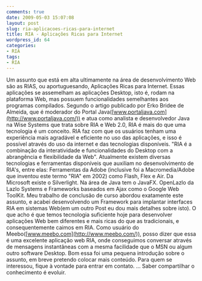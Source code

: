 ```yaml
---
comments: true
date: 2009-05-03 15:07:08
layout: post
slug: ria-aplicacoes-ricas-para-internet
title: RIA - Aplicações Ricas para Internet
wordpress_id: 64
categories:
- RIA
tags:
- RIA
---
```


Um assunto que está em alta ultimamente na área de desenvolvimento Web são as RIAS, ou aportuguesando, Aplicações Ricas para Internet. Essas aplicações se assemelham as aplicações Desktop, isto é, rodam na plataforma Web, mas possuem funcionalidades semelhantes aos programas compilados. Segundo o artigo publicado por Erko Bridee de Almeida, que é moderador do Portal Java([www.portaljava.com](http://www.portaljava.com/)) e atua como analista e desenvolvedor Java na Wise Systems que trata sobre RIA e Web 2.0, RIA é mais do que uma tecnologia é um conceito.
RIA faz com que os usuários tenham uma experiência mais agradável e eficiente no uso das aplicações, e isso é possível através do uso da internet e das tecnologias disponíveis. "RIA é a combinação da interatividade e funcionalidades do Desktop com a abrangência e flexibilidade da Web". Atualmente existem diversas tecnologias e ferramentas disponíveis que auxiliam no desenvolvimento de RIA's, entre elas:
Ferramentas da Adobe (inclusive foi a Macromedia/Adobe que inventou este termo "RIA" em 2002) como Flash, Flex e Air.
Da Microsoft existe o Silverlight. Na área de Java tem o JavaFX. OpenLazlo da Lazlo Systems e Frameworks baseados em Ajax como o Google Web ToolKit.
Meu trabalho de conclusão de curso abordou exatamente este assunto, e acabei desenvolvendo um Framework para implantar interfaces RIA em sistemas Web(em um outro Post eu dou mais detalhes sobre isto).
O que acho é que temos tecnologia suficiente hoje para desenvolver aplicações Web bem diferentes e mais ricas do que as tradicionais, e consequentemente caimos em RIA.
Como usuário do Meebo([www.meebo.com](http://www.meebo.com/)), posso dizer que essa é uma excelente aplicação web RIA, onde conseguimos conversar através de mensagens instantâneas com a mesma facilidade que o MSN ou algum outro software Desktop.
Bom essa foi uma pequena introdução sobre o assunto, em breve pretendo colocar mais conteúdo.
Para quem se interessou, fique à vontade para entrar em contato. ... Saber compartilhar o conhecimento é evoluir.
